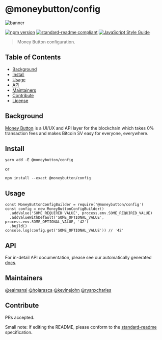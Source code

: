 # @moneybutton/config

![banner](assets/blue-white.png)

[![npm version](https://badge.fury.io/js/%40moneybutton%2Fconfig.svg)](https://badge.fury.io/js/%40moneybutton%2Fconfig)
[![standard-readme compliant](https://img.shields.io/badge/standard--readme-OK-green.svg?style=flat-square)](https://github.com/RichardLitt/standard-readme)
[![JavaScript Style Guide](https://img.shields.io/badge/code_style-standard-brightgreen.svg)](https://standardjs.com)

> Money Button configuration.

## Table of Contents

- [Background](#background)
- [Install](#install)
- [Usage](#usage)
- [API](#api)
- [Maintainers](#maintainers)
- [Contribute](#contribute)
- [License](#license)

## Background

[Money Button](https://www.moneybutton.com) is a UI/UX and API layer for the blockchain which takes 0% transaction fees and makes Bitcoin SV easy for everyone, everywhere.

## Install

```
yarn add -E @moneybutton/config
```

or

```
npm install --exact @moneybutton/config
```

## Usage

```
const MoneyButtonConfigBuilder = require('@moneybutton/config')
const config = new MoneyButtonConfigBuilder()
  .addValue('SOME_REQUIRED_VALUE', process.env.SOME_REQUIRED_VALUE)
  .addValueWithDefault('SOME_OPTIONAL_VALUE', process.env.SOME_OPTIONAL_VALUE, '42')
  .build()
console.log(config.get('SOME_OPTIONAL_VALUE')) // '42'
```

## API

For in-detail API documentation, please see our automatically generated [docs](https://htmlpreview.github.io/?https://github.com/moneybutton/config/blob/master/docs/index.html).

## Maintainers

[@ealmansi](https://github.com/ealmansi)
[@hojarasca](https://github.com/hojarasca)
[@kevinejohn](https://github.com/kevinejohn)
[@ryanxcharles](https://github.com/ryanxcharles)

## Contribute

PRs accepted.

Small note: If editing the README, please conform to the [standard-readme](https://github.com/RichardLitt/standard-readme) specification.
